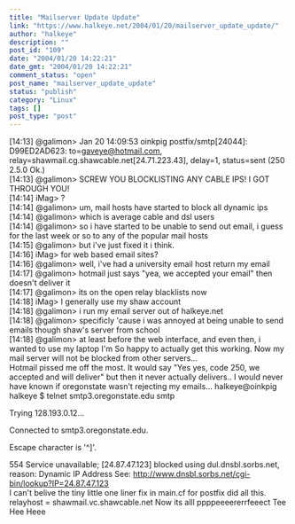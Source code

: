 ```yaml
---
title: "Mailserver Update Update"
link: "https://www.halkeye.net/2004/01/20/mailserver_update_update/"
author: "halkeye"
description: ""
post_id: "109"
date: "2004/01/20 14:22:21"
date_gmt: "2004/01/20 14:22:21"
comment_status: "open"
post_name: "mailserver_update_update"
status: "publish"
category: "Linux"
tags: []
post_type: "post"
---
```


[14:13] @galimon> Jan 20 14:09:53 oinkpig postfix/smtp[24044]: D99ED2AD623: to=<gaveye@hotmail.com>, relay=shawmail.cg.shawcable.net[24.71.223.43], delay=1, status=sent (250 2.5.0 Ok.)  
[14:13] @galimon> SCREW YOU BLOCKLISTING ANY CABLE IPS! I GOT THROUGH YOU!  
[14:14] iMag> ?  
[14:14] @galimon> um, mail hosts have started to block all dynamic ips  
[14:14] @galimon> which is average cable and dsl users  
[14:14] @galimon> so i have started to be unable to send out email, i guess for the last week or so to any of the popular mail hosts  
[14:15] @galimon> but i've just fixed it i think.  
[14:16] iMag> for web based email sites?  
[14:16] @galimon> well, i've had a university email host return my email  
[14:17] @galimon> hotmail just says "yea, we accepted your email" then doesn't deliver it  
[14:17] @galimon> its on the open relay blacklists now  
[14:18] iMag> I generally use my shaw account  
[14:18] @galimon> i run my email server out of halkeye.net  
[14:18] @galimon> specificly 'cause i was annoyed at being unable to send emails though shaw's server from school  
[14:18] @galimon> at least before the web interface, and even then, i wanted to use my laptop I'm So happy to actually get this working. Now my mail server will not be blocked from other servers...   
Hotmail pissed me off the most. It would say "Yes yes, code 250, we accepted and will deliver" but then it never actually delivers.. I would never have known if oregonstate wasn't rejecting my emails... halkeye@oinkpig halkeye $ telnet smtp3.oregonstate.edu smtp  
  
Trying 128.193.0.12...  
  
Connected to smtp3.oregonstate.edu.  
  
Escape character is '^]'.  
  
554 Service unavailable; [24.87.47.123] blocked using dul.dnsbl.sorbs.net, reason: Dynamic IP Address See: http://www.dnsbl.sorbs.net/cgi-bin/lookup?IP=24.87.47.123  
I can't belive the tiny little one liner fix in main.cf for postfix did all this.  
relayhost = shawmail.vc.shawcable.net Now its alll ppppeeeererrfeeect Tee Hee Heee